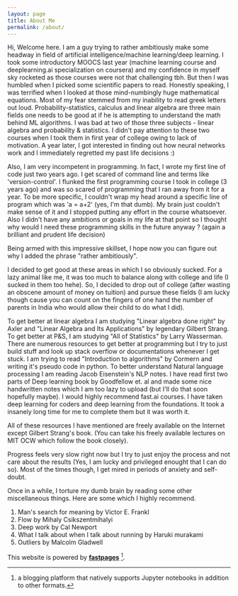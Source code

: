 ```yaml
---
layout: page
title: About Me
permalink: /about/
---
```


Hi, Welcome here. I am a guy trying to rather ambitiously make some headway in field of artificial intelligence/machine learning/deep learning. I took some introductory MOOCS
last year (machine learning course and deeplearning.ai specialization on coursera) and my confidence in myself sky rocketed as those courses were not that challenging tbh. But then I was humbled when I picked some scientific papers to read. Honestly speaking, I was terrified when I looked at those mind-numbingly huge mathematical equations. Most of my fear stemmed from my inability to read greek letters out loud. Probability-statistics, calculus and linear algebra are three main fields one needs to be good at if he is attempting to understand the math behind ML algorithms. I was bad at two of those three subjects - linear algebra and probability & statistics. I didn't pay attention to these two courses when I took them in first year of college owing to lack of motivation. A year later, I got interested in finding out how neural networks work and I immediately regretted my past life decisions :)

Also, I am very incompetent in programming. In fact, I wrote my first line of code just two years ago. I get scared of command line and terms like 'version-control'. I flunked the first programming course I took in college (3 years ago) and was so scared of programming that I ran away from it for a year. To be more specific, I couldn't wrap my head around a specific line of program which was 'a = a+2' (yes, I'm that dumb). My brain just couldn't make sense of it and I stopped putting any effort in the course whatsoever. Also I didn't have any ambitions or goals in my life at that point so I thought why would I need these programming skills in the future anyway ? (again a brilliant and prudent life decision)

Being armed with this impressive skillset, I hope now you can figure out why I added the phrase "rather ambitiously". 

I decided to get good at these areas in which I so obviously sucked. For a lazy animal like me, it was too much to balance along with college and life (I sucked in them too hehe). So, I decided to drop out of college (after wasting an obscene amount of money on tuition) and pursue these fields (I am lucky though cause you can count on the fingers of one hand the number of parents in India who would allow their child to do what I did).

To get better at linear algebra I am studying "Linear algebra done right" by Axler and "Linear Algebra and Its Applications" by legendary Gilbert Strang.
To get better at P&S, I am studying "All of Statistics" by Larry Wasserman.
There are numerous resources to get better at programming but I try to just build stuff and look up stack overflow or documentations whenever I get stuck. I am trying to read "Introduction to algorithms" by Cormern and writing it's pseudo code in python. 
To better understand Natural language processing I am reading Jacob Eisenstein's NLP notes. 
I have read first two parts of Deep learning book by Goodfellow et. al and made some nice handwritten notes which I am too lazy to upload (but I'll do that soon hopefully maybe).
I would highly recommend fast.ai courses. I have taken deep learning for coders and deep learning from the foundations. It took a insanely long time for me to complete them but it was worth it.

All of these resources I have mentioned are freely available on the Internet except Gilbert Strang's book. (You can take his freely available lectures on MIT OCW which follow the book closely).

Progress feels very slow right now but I try to just enjoy the process and not care about the results (Yes, I am lucky and privileged enought that I can do so). Most of the times though, I get mired in periods of anxiety and self-doubt. 

Once in a while, I torture my dumb brain by reading some other miscellaneous things. Here are some which I highly recommend.
1. Man's search for meaning by Victor E. Frankl
2. Flow by Mihaly Csikszentmihalyi 
3. Deep work by Cal Newport
4. What I talk about when I talk about running by Haruki murakami
5. Outliers by Malcolm Gladwell

This website is powered by **[fastpages](https://github.com/fastai/fastpages)** [^1].



[^1]:a blogging platform that natively supports Jupyter notebooks in addition to other formats.
